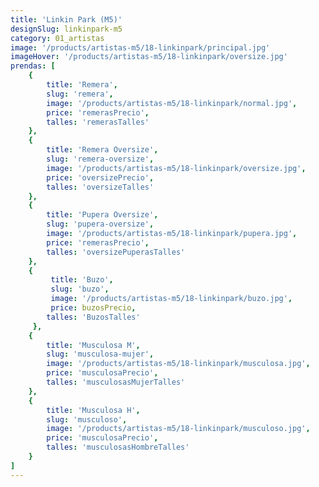 ```yaml
---
title: 'Linkin Park (M5)'
designSlug: linkinpark-m5
category: 01_artistas
image: '/products/artistas-m5/18-linkinpark/principal.jpg'
imageHover: '/products/artistas-m5/18-linkinpark/oversize.jpg'
prendas: [
    {   
        title: 'Remera',
        slug: 'remera',          
        image: '/products/artistas-m5/18-linkinpark/normal.jpg',
        price: 'remerasPrecio',
        talles: 'remerasTalles'
    },
    {
        title: 'Remera Oversize',
        slug: 'remera-oversize',
        image: '/products/artistas-m5/18-linkinpark/oversize.jpg',
        price: 'oversizePrecio',
        talles: 'oversizeTalles'
    },
    {
        title: 'Pupera Oversize',
        slug: 'pupera-oversize',
        image: '/products/artistas-m5/18-linkinpark/pupera.jpg',
        price: 'remerasPrecio',
        talles: 'oversizePuperasTalles'
    },
    {
         title: 'Buzo',
         slug: 'buzo',
         image: '/products/artistas-m5/18-linkinpark/buzo.jpg',
         price: buzosPrecio,
        talles: 'BuzosTalles'
     },
    {
        title: 'Musculosa M',
        slug: 'musculosa-mujer',
        image: '/products/artistas-m5/18-linkinpark/musculosa.jpg',
        price: 'musculosaPrecio',
        talles: 'musculosasMujerTalles'
    },
    {
        title: 'Musculosa H',
        slug: 'musculoso',
        image: '/products/artistas-m5/18-linkinpark/musculoso.jpg',
        price: 'musculosaPrecio',
        talles: 'musculosasHombreTalles'
    }
]
---
```

